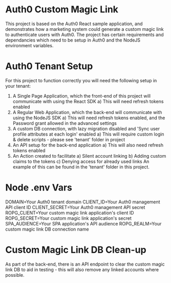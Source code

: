 # Auth0 Custom Magic Link

This project is based on the Auth0 React sample application, and demonstrates how a marketing system could generate a custom magic link to authenticate users with Auth0. The project has certain requirements and dependancies which need to be setup in Auth0 and the NodeJS environment variables.

# Auth0 Tenant Setup

For this project to function correctly you will need the following setup in your tenant:

1) A Single Page Application, which the front-end of this project will communicate with using the React SDK
  a) This will need refresh tokens enabled
2) A Regular Web Application, which the back-end will communicate with using the NodeJS SDK
  a) This will need refresh tokens enabled, and the Password grant allowed in the advanced settings
3) A custom DB connection, with lazy migration disabled and 'Sync user profile attributes at each login' enabled
  a) This will require custom login & delete scripts - please see 'tenant' folder in project
4) An API setup for the back-end application
  a) This will also need refresh tokens enabled
5) An Action created to facilitate
  a) Silent account linking
  b) Adding custom claims to the tokens
  c) Denying access for already used links
  An example of this can be found in the 'tenant' folder in this project.

# Node .env Vars

DOMAIN=Your Auth0 tenant domain
CLIENT_ID=Your Auth0 management API client ID
CLIENT_SECRET=Your Auth0 management API secret
ROPG_CLIENT=Your custom magic link application's client ID
ROPG_SECRET=Your custom magic link application's secret
SPA_AUDIENCE=Your SPA application's API audience
ROPG_REALM=Your custom magic link DB connection name

# Custom Magic Link DB Clean-up

As part of the back-end, there is an API endpoint to clear the custom magic link DB to aid in testing - this will also remove any linked accounts where possible.